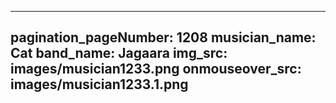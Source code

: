 ------
pagination_pageNumber: 1208
musician_name: Cat
band_name: Jagaara
img_src: images/musician1233.png
onmouseover_src: images/musician1233.1.png
------